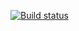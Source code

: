 [![Build status](https://ci.appveyor.com/api/projects/status/0lapp8tciuy33249/branch/master?svg=true)](https://ci.appveyor.com/project/Veronika-Kulieva/hw-2-api-ci-3/branch/master)
